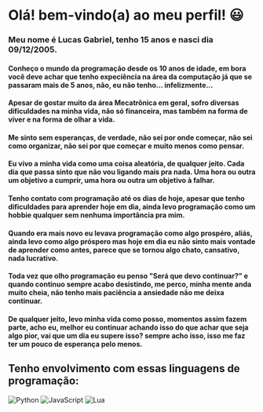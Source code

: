 # Olá! bem-vindo(a) ao meu perfil! :smiley:

### Meu nome é **Lucas Gabriel**, tenho 15 anos e nasci dia 09/12/2005.

#### Conheço o mundo da programação desde os 10 anos de idade, em bora você deve achar que tenho expeciência na área da computação já que se passaram mais de 5 anos, não, eu não tenho... infelizmente...
#### Apesar de gostar muito da área Mecatrônica em geral, sofro diversas dificuldades na minha vida, não só financeira, mas também na forma de viver e na forma de olhar a vida.
#### Me sinto sem esperanças, de verdade, não sei por onde começar, não sei como organizar, não sei por que começar e muito menos como pensar.
#### Eu vivo a minha vida como uma coisa aleatória, de qualquer jeito. Cada dia que passa sinto que não vou ligando mais pra nada. Uma hora ou outra um objetivo a cumprir, uma hora ou outra um objetivo à falhar.

#### Tenho contato com programação até os dias de hoje, apesar que tenho dificuldades para aprender hoje em dia, ainda levo programação como um hobbie qualquer sem nenhuma importância pra mim.
#### Quando era mais novo eu levava programação como algo prospéro, aliás, ainda levo como algo próspero mas hoje em dia eu não sinto mais vontade de aprender como antes, parece que se tornou algo chato, cansativo, nada lucrativo.
#### Toda vez que olho programação eu penso "Será que devo continuar?" e quando continuo sempre acabo desistindo, me perco, minha mente anda muito cheia, não tenho mais paciência a ansiedade não me deixa continuar.

#### De qualquer jeito, levo minha vida como posso, momentos assim fazem parte, acho eu, melhor eu continuar achando isso do que achar que seja algo pior, vai que um dia eu supere isso? sempre acho isso, isso me faz ter um pouco de esperança pelo menos.


## Tenho envolvimento com essas linguagens de programação:

![Python](https://upload.wikimedia.org/wikipedia/commons/thumb/0/0a/Python.svg/50px-Python.svg.png)
![JavaScript](https://upload.wikimedia.org/wikipedia/commons/thumb/9/99/Unofficial_JavaScript_logo_2.svg/50px-Unofficial_JavaScript_logo_2.svg.png)
![Lua](https://upload.wikimedia.org/wikipedia/commons/thumb/c/cf/Lua-Logo.svg/50px-Lua-Logo.svg.png)
